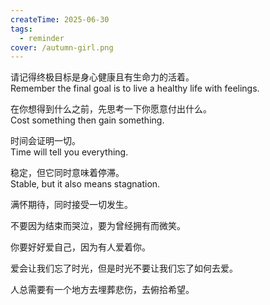 ```yaml
---
createTime: 2025-06-30
tags:
  - reminder
cover: /autumn-girl.png
---
```


请记得终极目标是身心健康且有生命力的活着。<br>
Remember the final goal is to live a healthy life with feelings.

在你想得到什么之前，先思考一下你愿意付出什么。<br>
Cost something then gain something.

时间会证明一切。<br>
Time will tell you everything.

稳定，但它同时意味着停滞。<br>
Stable, but it also means stagnation.

满怀期待，同时接受一切发生。<br>

不要因为结束而哭泣，要为曾经拥有而微笑。<br>

你要好好爱自己，因为有人爱着你。<br>

爱会让我们忘了时光，但是时光不要让我们忘了如何去爱。<br>

人总需要有一个地方去埋葬悲伤，去俯拾希望。<br>
